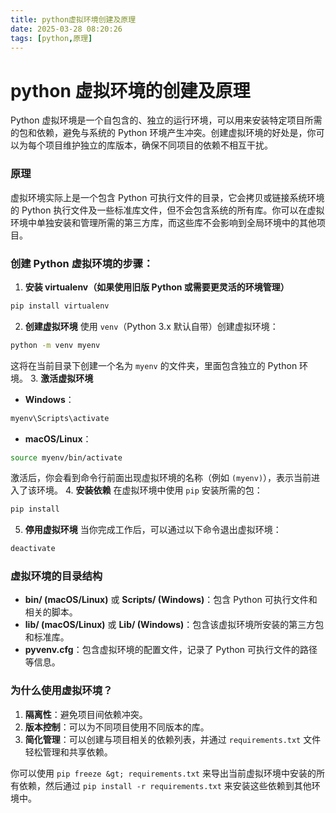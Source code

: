 ```yaml
---
title: python虚拟环境创建及原理
date: 2025-03-28 08:20:26
tags: [python,原理]
---
```




# python 虚拟环境的创建及原理

Python 虚拟环境是一个自包含的、独立的运行环境，可以用来安装特定项目所需的包和依赖，避免与系统的 Python 环境产生冲突。创建虚拟环境的好处是，你可以为每个项目维护独立的库版本，确保不同项目的依赖不相互干扰。


### 原理


虚拟环境实际上是一个包含 Python 可执行文件的目录，它会拷贝或链接系统环境的 Python 执行文件及一些标准库文件，但不会包含系统的所有库。你可以在虚拟环境中单独安装和管理所需的第三方库，而这些库不会影响到全局环境中的其他项目。


### 创建 Python 虚拟环境的步骤：


1. **安装 virtualenv（如果使用旧版 Python 或需要更灵活的环境管理）**

```bash
pip install virtualenv
```
2. **创建虚拟环境**
使用 `venv`（Python 3.x 默认自带）创建虚拟环境：

```bash
python -m venv myenv
```

这将在当前目录下创建一个名为 `myenv` 的文件夹，里面包含独立的 Python 环境。
3. **激活虚拟环境**

- **Windows**：

```bash
myenv\Scripts\activate
```
- **macOS/Linux**：

```bash
source myenv/bin/activate
```
激活后，你会看到命令行前面出现虚拟环境的名称（例如 `(myenv)`），表示当前进入了该环境。
4. **安装依赖**
在虚拟环境中使用 `pip` 安装所需的包：

```bash
pip install 
```
5. **停用虚拟环境**
当你完成工作后，可以通过以下命令退出虚拟环境：

```bash
deactivate
```

### 虚拟环境的目录结构


- **bin/ (macOS/Linux)** 或 **Scripts/ (Windows)**：包含 Python 可执行文件和相关的脚本。
- **lib/ (macOS/Linux)** 或 **Lib/ (Windows)**：包含该虚拟环境所安装的第三方包和标准库。
- **pyvenv.cfg**：包含虚拟环境的配置文件，记录了 Python 可执行文件的路径等信息。

### 为什么使用虚拟环境？


1. **隔离性**：避免项目间依赖冲突。
2. **版本控制**：可以为不同项目使用不同版本的库。
3. **简化管理**：可以创建与项目相关的依赖列表，并通过 `requirements.txt` 文件轻松管理和共享依赖。

你可以使用 `pip freeze &gt; requirements.txt` 来导出当前虚拟环境中安装的所有依赖，然后通过 `pip install -r requirements.txt` 来安装这些依赖到其他环境中。


